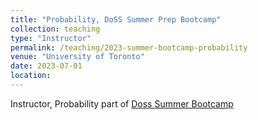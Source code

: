 ```yaml
---
title: "Probability, DoSS Summer Prep Bootcamp"
collection: teaching
type: "Instructor"
permalink: /teaching/2023-summer-bootcamp-probability
venue: "University of Toronto"
date: 2023-07-01
location: 
---
```


Instructor, Probability part of [Doss Summer Bootcamp](https://jlgrons.github.io/UofT-DoSS-SPB/index.html)